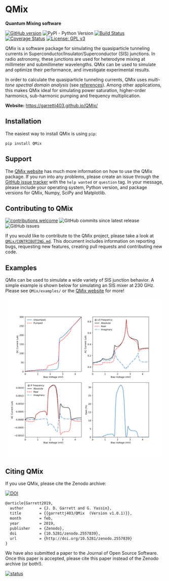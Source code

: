# QMix

**Quantum Mixing software**

[![GitHub version](https://badge.fury.io/gh/garrettj403%2FQMix.svg)](https://pypi.org/project/QMix/)
![PyPI - Python Version](https://img.shields.io/pypi/pyversions/QMix.svg)
[![Build Status](https://travis-ci.org/garrettj403/QMix.svg?branch=master)](https://travis-ci.org/garrettj403/QMix)
[![Coverage Status](https://coveralls.io/repos/github/garrettj403/QMix/badge.svg?branch=master)](https://coveralls.io/github/garrettj403/QMix?branch=master)
[![License: GPL v3](https://img.shields.io/badge/License-GPL%20v3-blue.svg)](https://github.com/garrettj403/QMix/blob/master/LICENSE)

QMix is a software package for simulating the quasiparticle tunneling currents in Superconductor/Insulator/Superconductor (SIS) junctions. In radio astronomy, these junctions are used for heterodyne mixing at millimeter and submillimeter wavelengths. QMix can be used to simulate and optimize their performance, and investigate experimental results.

In order to calculate the quasiparticle tunneling currents, QMix uses *multi-tone spectral domain analysis* (see [references](https://garrettj403.github.io/QMix/references.html)). Among other applications, this makes QMix ideal for simulating power saturation, higher-order harmonics, sub-harmonic pumping and frequency multiplication.

**Website:** https://garrettj403.github.io/QMix/

Installation
------------

The easiest way to install QMix is using ``pip``:

    pip install QMix

Support 
-------

The [QMix website](https://garrettj403.github.io/QMix/) has much more information on how to use the QMix package. If you run into any problems, please create an issue through the [GitHub issue tracker](https://github.com/garrettj403/QMix/issues) with the ``help wanted`` or ``question`` tag. In your message, please include your operating system, Python version, and package versions for QMix, Numpy, SciPy and Matplotlib.

Contributing to QMix
--------------------

[![contributions welcome](https://img.shields.io/badge/contributions-welcome-brightgreen.svg?style=flat)](https://github.com/garrettj403/QMix/blob/master/CONTRIBUTING.md)
![GitHub commits since latest release](https://img.shields.io/github/commits-since/garrettj403/QMix/latest.svg)
![GitHub issues](https://img.shields.io/github/issues-raw/garrettj403/QMix.svg)

If you would like to contribute to the QMix project, please take a look at [``QMix/CONTRIBUTING.md``](https://github.com/garrettj403/QMix/blob/master/CONTRIBUTING.md). This document includes information on reporting bugs, requesting new features, creating pull requests and contributing new code.

Examples
--------

QMix can be used to simulate a wide variety of SIS junction behavior. A simple example is shown below for simulating an SIS mixer at 230 GHz. Please see ``QMix/examples/`` or the [QMix website](https://garrettj403.github.io/QMix/single-tone-simple.html) for more! 

![](example.png)

Citing QMix
-----------

If you use QMix, please cite the Zenodo archive: 

[![DOI](https://zenodo.org/badge/DOI/10.5281/zenodo.2557839.svg)](https://doi.org/10.5281/zenodo.2557839)

    @article{Garrett2019,
      author       = {J. D. Garrett and G. Yassin},
      title        = {{garrettj403/QMix  (Version v1.0.1)}},
      month        = feb,
      year         = 2019,
      publisher    = {Zenodo},
      doi          = {10.5281/zenodo.2557839},
      url          = {http://doi.org/10.5281/zenodo.2557839}
    }

We have also submitted a paper to the Journal of Open Source Software. Once this paper is accepted, please cite this paper instead of the Zenodo archive (or both!).

[![status](http://joss.theoj.org/papers/00018094ad4ceb3165ed9515e6f912a4/status.svg)](http://joss.theoj.org/papers/00018094ad4ceb3165ed9515e6f912a4)
